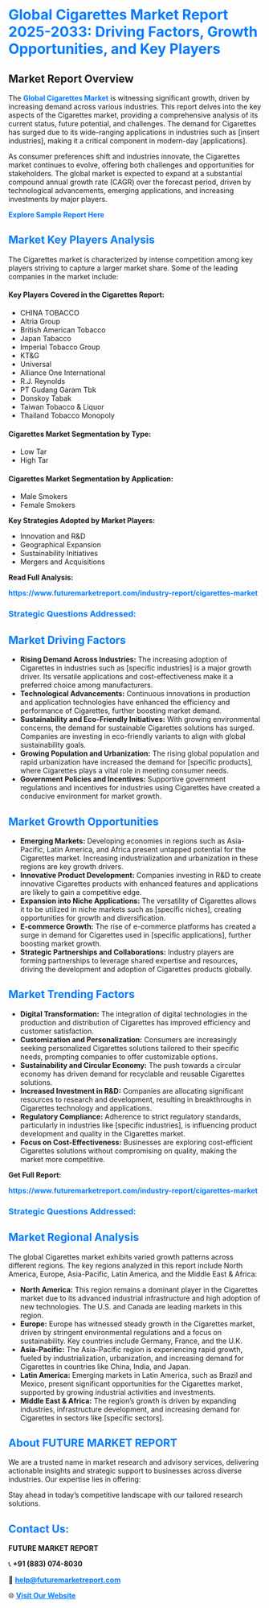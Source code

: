 <h1 style="color: #007BFF;">Global Cigarettes Market Report 2025-2033: Driving Factors, Growth Opportunities, and Key Players</h1>

<section id="overview">
<h2>Market Report Overview</h2>
<p>The <a href="https://www.futuremarketreport.com/industry-report/cigarettes-market" style="color: #007BFF; text-decoration: none;"><strong>Global Cigarettes Market</strong></a> is witnessing significant growth, driven by increasing demand across various industries. This report delves into the key aspects of the Cigarettes market, providing a comprehensive analysis of its current status, future potential, and challenges. The demand for Cigarettes has surged due to its wide-ranging applications in industries such as [insert industries], making it a critical component in modern-day [applications].</p>
<p>As consumer preferences shift and industries innovate, the Cigarettes market continues to evolve, offering both challenges and opportunities for stakeholders. The global market is expected to expand at a substantial compound annual growth rate (CAGR) over the forecast period, driven by technological advancements, emerging applications, and increasing investments by major players.</p>
</section>

<section id="overview">
<p><a href="https://www.futuremarketreport.com/request-sample/reportId=62629" style="color: #007BFF; text-decoration: none;"><strong>Explore Sample Report Here</strong></a></p>
</section>

<section id="key-players">
<h2 style="color: #007BFF;">Market Key Players Analysis</h2>
<p>The Cigarettes market is characterized by intense competition among key players striving to capture a larger market share. Some of the leading companies in the market include:</p>
<h4>Key Players Covered in the Cigarettes Report:</h4>
<ul><li>CHINA TOBACCO</li><li>Altria Group</li><li>British American Tobacco</li><li>Japan Tabacco</li><li>Imperial Tobacco Group</li><li>KT&amp;G</li><li>Universal</li><li>Alliance One International</li><li>R.J. Reynolds</li><li>PT Gudang Garam Tbk</li><li>Donskoy Tabak</li><li>Taiwan Tobacco &amp; Liquor</li><li>Thailand Tobacco Monopoly</li></ul>
<h4>Cigarettes Market Segmentation by Type:</h4>
<ul><li>Low Tar</li><li>High Tar</li></ul>

<h4>Cigarettes Market Segmentation by Application:</h4>
<ul><li>Male Smokers</li><li>Female Smokers</li></ul>
<p><strong>Key Strategies Adopted by Market Players:</strong></p>
<ul>
<li>Innovation and R&D</li>
<li>Geographical Expansion</li>
<li>Sustainability Initiatives</li>
<li>Mergers and Acquisitions</li>
</ul>
</section>

<section>
<p><strong>Read Full Analysis: </strong></p><a href="https://www.futuremarketreport.com/industry-report/cigarettes-market" style="color: #007BFF; text-decoration: none;"><strong>https://www.futuremarketreport.com/industry-report/cigarettes-market</strong></a>
<h3 style="color: #007BFF;">Strategic Questions Addressed:</h3>
</section>

<section id="driving-factors">
<h2 style="color: #007BFF;">Market Driving Factors</h2>
<ul>
<li><strong>Rising Demand Across Industries:</strong> The increasing adoption of Cigarettes in industries such as [specific industries] is a major growth driver. Its versatile applications and cost-effectiveness make it a preferred choice among manufacturers.</li>
<li><strong>Technological Advancements:</strong> Continuous innovations in production and application technologies have enhanced the efficiency and performance of Cigarettes, further boosting market demand.</li>
<li><strong>Sustainability and Eco-Friendly Initiatives:</strong> With growing environmental concerns, the demand for sustainable Cigarettes solutions has surged. Companies are investing in eco-friendly variants to align with global sustainability goals.</li>
<li><strong>Growing Population and Urbanization:</strong> The rising global population and rapid urbanization have increased the demand for [specific products], where Cigarettes plays a vital role in meeting consumer needs.</li>
<li><strong>Government Policies and Incentives:</strong> Supportive government regulations and incentives for industries using Cigarettes have created a conducive environment for market growth.</li>
</ul>
</section>

<section id="growth-opportunities">
<h2 style="color: #007BFF;">Market Growth Opportunities</h2>
<ul>
<li><strong>Emerging Markets:</strong> Developing economies in regions such as Asia-Pacific, Latin America, and Africa present untapped potential for the Cigarettes market. Increasing industrialization and urbanization in these regions are key growth drivers.</li>
<li><strong>Innovative Product Development:</strong> Companies investing in R&D to create innovative Cigarettes products with enhanced features and applications are likely to gain a competitive edge.</li>
<li><strong>Expansion into Niche Applications:</strong> The versatility of Cigarettes allows it to be utilized in niche markets such as [specific niches], creating opportunities for growth and diversification.</li>
<li><strong>E-commerce Growth:</strong> The rise of e-commerce platforms has created a surge in demand for Cigarettes used in [specific applications], further boosting market growth.</li>
<li><strong>Strategic Partnerships and Collaborations:</strong> Industry players are forming partnerships to leverage shared expertise and resources, driving the development and adoption of Cigarettes products globally.</li>
</ul>
</section>

<section id="trending-factors">
<h2 style="color: #007BFF;">Market Trending Factors</h2>
<ul>
<li><strong>Digital Transformation:</strong> The integration of digital technologies in the production and distribution of Cigarettes has improved efficiency and customer satisfaction.</li>
<li><strong>Customization and Personalization:</strong> Consumers are increasingly seeking personalized Cigarettes solutions tailored to their specific needs, prompting companies to offer customizable options.</li>
<li><strong>Sustainability and Circular Economy:</strong> The push towards a circular economy has driven demand for recyclable and reusable Cigarettes solutions.</li>
<li><strong>Increased Investment in R&D:</strong> Companies are allocating significant resources to research and development, resulting in breakthroughs in Cigarettes technology and applications.</li>
<li><strong>Regulatory Compliance:</strong> Adherence to strict regulatory standards, particularly in industries like [specific industries], is influencing product development and quality in the Cigarettes market.</li>
<li><strong>Focus on Cost-Effectiveness:</strong> Businesses are exploring cost-efficient Cigarettes solutions without compromising on quality, making the market more competitive.</li>
</ul>
</section>

<section>
<p><strong>Get Full Report: </strong></p><a href="https://www.futuremarketreport.com/industry-report/cigarettes-market" style="color: #007BFF; text-decoration: none;"><strong>https://www.futuremarketreport.com/industry-report/cigarettes-market</strong></a>
<h3 style="color: #007BFF;">Strategic Questions Addressed:</h3>
</section>


<section id="regional-analysis">
<h2 style="color: #007BFF;">Market Regional Analysis</h2>
<p>The global Cigarettes market exhibits varied growth patterns across different regions. The key regions analyzed in this report include North America, Europe, Asia-Pacific, Latin America, and the Middle East & Africa:</p>
<ul>
<li><strong>North America:</strong> This region remains a dominant player in the Cigarettes market due to its advanced industrial infrastructure and high adoption of new technologies. The U.S. and Canada are leading markets in this region.</li>
<li><strong>Europe:</strong> Europe has witnessed steady growth in the Cigarettes market, driven by stringent environmental regulations and a focus on sustainability. Key countries include Germany, France, and the U.K.</li>
<li><strong>Asia-Pacific:</strong> The Asia-Pacific region is experiencing rapid growth, fueled by industrialization, urbanization, and increasing demand for Cigarettes in countries like China, India, and Japan.</li>
<li><strong>Latin America:</strong> Emerging markets in Latin America, such as Brazil and Mexico, present significant opportunities for the Cigarettes market, supported by growing industrial activities and investments.</li>
<li><strong>Middle East & Africa:</strong> The region’s growth is driven by expanding industries, infrastructure development, and increasing demand for Cigarettes in sectors like [specific sectors].</li>
</ul>
</section>

<footer>
<h2 style="color: #007BFF;">About FUTURE MARKET REPORT</h2>
<p>We are a trusted name in market research and advisory services, delivering actionable insights and strategic support to businesses across diverse industries. Our expertise lies in offering:</p>

<p>Stay ahead in today’s competitive landscape with our tailored research solutions.</p>

<h2 style="color: #007BFF;">Contact Us:</h2>
<p><strong>FUTURE MARKET REPORT</strong></p>
<p>📞 <strong>+91 (883) 074-8030</strong></p>
<p>📧 <strong><a href="mailto:help@futuremarketreport.com" style="color: #007BFF;">help@futuremarketreport.com</a></strong></p>
<p>🌐 <strong><a href="https://www.futuremarketreport.com/" style="color: #007BFF;">Visit Our Website</a></strong></p>
</footer>